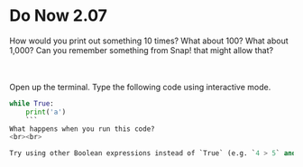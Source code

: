 # Do Now 2.07

How would you print out something 10 times? What about 100? What about 1,000? Can you remember something from Snap! that might allow that? 
<br>
<br>
<br>

Open up the terminal. Type the following code using interactive mode. 

```python
while True: 
    print('a')
    ```
What happens when you run this code?
<br><br>

Try using other Boolean expressions instead of `True` (e.g. `4 > 5` and `9 != 2`), and explore what happens.